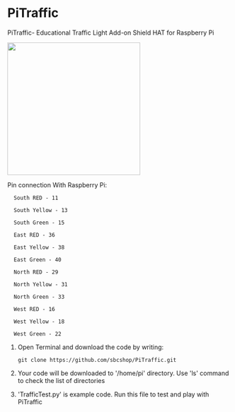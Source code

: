 # PiTraffic
PiTraffic- Educational Traffic Light Add-on Shield HAT for Raspberry Pi

<img src="https://cdn.shopify.com/s/files/1/1217/2104/products/PiTraffic_720_660_1024x1024.png?v=1528203007" width="300">


Pin connection With Raspberry Pi:

      South RED - 11

      South Yellow - 13
      
      South Green - 15
      
      East RED - 36
      
      East Yellow - 38
      
      East Green - 40
      
      North RED - 29
      
      North Yellow - 31
     
      North Green - 33
      
      West RED - 16
      
      West Yellow - 18
      
      West Green - 22


1. Open Terminal and download the code by writing: 
   ```
   git clone https://github.com/sbcshop/PiTraffic.git
   ```

2. Your code will be downloaded to '/home/pi' directory. Use 'ls' command to check the list of directories

3. 'TrafficTest.py' is example code. Run this file to test and play with PiTraffic
